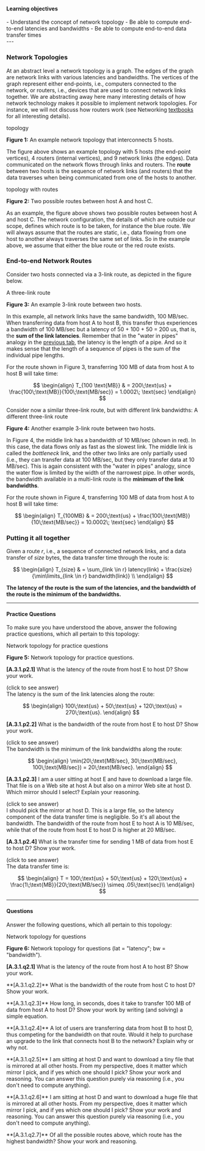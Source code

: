 
#### Learning objectives
<div class="learningObjectiveBox" markdown="1">
- Understand the concept of network topology
- Be able to compute end-to-end latencies and bandwidths
- Be able to compute end-to-end data transfer times
</div>
---

### Network Topologies 

At an abstract level a network topology is a graph.  The edges of the graph
are network links with various latencies and bandwidths.  The vertices of
the graph represent either end-points, i.e., computers connected to the
network, or routers, i.e., devices that are used to connect network links
together.  We are abstracting away here many interesting details of how
network technology makes it possible to implement network topologies. For
instance, we will not discuss how routers work (see Networking [textbooks](/textbooks) for 
all interesting details).

<object class="figure" type="image/svg+xml" data="{{ site.baseurl }}/public/img/networking_fundamentals/topology.svg">topology</object>
<div class="caption"><strong>Figure 1:</strong>
An example network topology that interconnects 5 hosts.
</div>

The figure above shows an example topology with 5 hosts (the end-point vertices), 4
routers (internal vertices), and 9 network links (the edges). Data communicated on the
network flows through links and routers. The **route** between
two hosts is the sequence of network links (and routers) that the data traverses when 
being communicated from one of the hosts to another. 

<object class="figure" type="image/svg+xml" data="{{ site.baseurl }}/public/img/networking_fundamentals/topology_routes.svg">topology with routes</object>
<div class="caption"><strong>Figure 2:</strong> 
Two possible routes between host A and host C.
</div>

As an example, the figure above shows two possible routes between host A
and host C. The network configuration, the details of which are outside our
scope, defines which route is to be taken, for instance the blue
route.  We will always assume that the routes are static, i.e., data
flowing from one host to another always traverses the same set of links. So in the example above, 
we assume that either the blue route or the red route exists. 


### End-to-end Network Routes

Consider two hosts connected via a 3-link route, as depicted in the figure below. 

<object class="figure" type="image/svg+xml" data="{{ site.baseurl }}/public/img/networking_fundamentals/scenario_1.svg">A three-link route</object>
<div class="caption"><strong>Figure 3:</strong> 
An example 3-link route between two hosts.
</div>

In this example, all network links have the same bandwidth, 100 MB/sec.
When transferring data from host A to host B, this transfer thus experiences
a bandwidth of 100 MB/sec but a latency of 50 + 100 + 50 = 200 us, that is,
the **sum of the link latencies**. Remember that in the "water in pipes" analogy in the 
[previous tab]({{site.baseurl}}/pedagogic_modules/pdcc/single_core_computing/#/latency-bandwidth),
the latency is the length of a pipe. And so it
makes sense that the length of a sequence of pipes is the sum of the
individual pipe lengths. 

For the route shown in Figure 3, transferring 100 MB of data from
host A to host B will take time:

$$
\begin{align}
T_{100 \text{MB}} & = 200\;\text{us} + \frac{100\;\text{MB}}{100\;\text{MB/sec}} = 1.0002\; \text{sec}
\end{align}
$$


Consider now a similar three-link route, but with different link bandwidths:
<object class="figure" type="image/svg+xml" data="{{ site.baseurl }}/public/img/networking_fundamentals/scenario_2.svg">A different three-link route</object>
<div class="caption"><strong>Figure 4:</strong>
Another example 3-link route between two hosts.
</div>

In Figure 4, the middle link has a bandwidth of 10 MB/sec (shown in red).
In this case, the data flows only as fast as the slowest link. The middle
link is called the *bottleneck* link, and the other two links are only
partially used (i.e., they can transfer data at 100 MB/sec, but they only
transfer data at 10 MB/sec). This is again consistent with the "water in pipes"
analogy, since the water flow is limited by the width of the narrowest pipe. 
In other words, the bandwidth available in a multi-link route is the **minimum
of the link bandwidths**. 

For the route shown in Figure 4, transferring 100 MB of data from
host A to host B will take time:

$$
\begin{align}
T_{100MB} & = 200\;\text{us} + \frac{100\;\text{MB}}{10\;\text{MB/sec}} = 10.0002\; \text{sec}
\end{align}
$$


### Putting it all together

Given a route *r*, i.e., a sequence of connected network links, and a data transfer of *size* bytes,
the data transfer time through the route is:

$$
\begin{align}
T_{size} & = \sum_{link \in r} latency(link) + \frac{size}{\min\limits_{link \in r} bandwidth(link)} \\
\end{align}
$$

**The latency of the route is the sum of the latencies, and the bandwidth of the route
is the minimum of the bandwidths.** 

----

#### Practice Questions

To make sure you have understood the above, answer the following practice
questions, which all pertain to this topology:

<object class="figure" type="image/svg+xml" data="{{ site.baseurl }}/public/img/networking_fundamentals/topology_practice.svg">Network topology for practice questions</object>
<div class="caption"><strong>Figure 5:</strong>
Network topology for practice questions.
</div>


**[A.3.1.p2.1]** What is the latency of the route from host E to host D? Show your work.
<div class="ui accordion fluid">
  <div class="title">
    <i class="dropdown icon"></i>
    (click to see answer)
  </div>
  <div markdown="1" class="ui segment content answer-frame">
The latency is the sum of the link latencies along the route:

$$
\begin{align}
100\;\text{us} + 50\;\text{us} + 120\;\text{us} = 270\;\text{us}.
\end{align}
$$
  </div>
</div>

<p> </p>

**[A.3.1.p2.2]** What is the bandwidth of the route from host E to host D? Show your work.
<div class="ui accordion fluid">
  <div class=" title">
    <i class="dropdown icon"></i>
    (click to see answer)
  </div>
  <div markdown="1" class="ui segment content answer-frame">
The bandwidth is the minimum of the link bandwidths along the route:

$$
\begin{align}
\min(20\;\text{MB/sec}, 30\;\text{MB/sec}, 100\;\text{MB/sec}) = 20\;\text{MB/sec}.
\end{align}
$$
  </div>
</div>

<p> </p>

**[A.3.1.p2.3]** I am a user sitting at host E and have to download a large file. That file is on a Web site at host A but also on a mirror Web site at host D.  Which mirror should I select? Explain your reasoning.
<div class="ui accordion fluid">
  <div class=" title">
    <i class="dropdown icon"></i>
    (click to see answer)
  </div>
  <div markdown="1" class="ui segment content answer-frame">
   I should pick the mirror at host D. This is a large file, so the latency
   component of the data transfer time is negligible. So it's all about the
   bandwidth. The bandwidth of the route from host E to host A is 10
   MB/sec, while that of the route from host E to host D is higher at 20 MB/sec. 

  </div>
</div>

<p> </p>

**[A.3.1.p2.4]** What is the transfer time for sending 1 MB of data from host E to host D? Show your work.
<div class="ui accordion fluid">
  <div class=" title">
    <i class="dropdown icon"></i>
    (click to see answer)
  </div>
  <div markdown="1" class="ui segment content answer-frame">
The data transfer time is:

$$ 
\begin{align}
T = 100\;\text{us} + 50\;\text{us} + 120\;\text{us} + \frac{1\;\text{MB}}{20\;\text{MB/sec}} \simeq .05\;\text{sec}\\
\end{align}
$$
  </div>
</div>

<p> </p>

---

#### Questions

Answer the following questions, which all pertain to this topology:

<object class="figure" type="image/svg+xml" data="{{ site.baseurl }}/public/img/networking_fundamentals/topology_questions.svg">Network topology for questions</object>
<div class="caption"><strong>Figure 6:</strong>
Network topology for questions (lat = "latency"; bw = "bandwidth").
</div>


**[A.3.1.q2.1]** What is the latency of the route from host A to host B? Show your work.

<p></p>
**[A.3.1.q2.2]** What is the bandwidth of the route from host C to host D? Show your work.

<p></p>
**[A.3.1.q2.3]** How long, in seconds, does it take to transfer 100 MB of
  data from host A to host D? Show your work by writing (and solving) a simple equation.

<p></p>
**[A.3.1.q2.4]** A lot of users are transferring data from host B to host
D, thus competing for the bandwidth on that route. Would it help to
purchase an upgrade to the link that connects host B to the network?
Explain why or why not.

<p></p>
**[A.3.1.q2.5]** I am sitting at host D and want to download a tiny file
that is mirrored at all other hosts.  From my perspective, does it matter
which mirror I pick, and if yes which one should I pick? Show your work and reasoning. You can answer this
question purely via reasoning (i.e., you don't need to compute anything).

<p></p>
**[A.3.1.q2.6]** I am sitting at host D and want to download a huge file
that is mirrored at all other hosts.  From my perspective, does it matter which mirror I pick,
and if yes which one should I pick? Show your work and reasoning. You can answer this
question purely via reasoning (i.e., you don't need to compute anything).

<p></p>
**[A.3.1.q2.7]** Of all the possible routes above, which route has the highest bandwidth? Show your work and reasoning.

